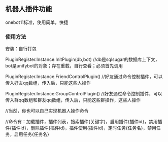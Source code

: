## 机器人插件功能
onebot11标准，使用简单，快捷

### 使用方法
安装：自行打包

PluginRegister.Instance.InitPlugin(db,bot) //db是sqlsugar的数据库上下文，bot是unifybot的对象；存在重载，自行查看；必须首先调用

PluginRegister.Instance.FriendControlPlugin() //好友通过命令控制插件，可以传入好友qq数组，传入后，只能这些人操作

PluginRegister.Instance.GroupControlPlugin() //好友通过命令控制插件，可以传入群qq数组和群友qq数组，传入后，只能这些群操作，这些人操作

//当然，你也可以自己实现机器人操作命令

//命令有：加载插件，插件列表，搜索插件{关键字}，启用插件{插件id}，禁用插件{插件id}，删除插件{插件id}，插件使用{插件id}，定时任务{任务名}，禁用任务，启用任务{任务名}
